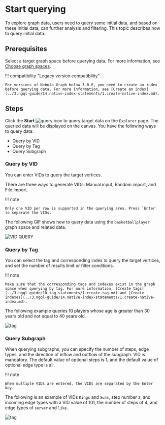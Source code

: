 # Start querying

To explore graph data, users need to query some initial data, and based on these initial data, can further analysis and filtering. This topic describes how to query initial data.

## Prerequisites

Select a target graph space before querying data. For more information, see [Choose graph spaces](13.choose-graphspace.md).

!!! compatibility "Legacy version compatibility"

    For versions of Nebula Graph below 3.0.0, you need to create an index before querying data. For more information, see [Create an index](../3.ngql-guide/14.native-index-statements/1.create-native-index.md).

## Steps

Click the **Start** ![query](https://docs-cdn.nebula-graph.com.cn/figures/nav-query2.png) icon to query target data on the `Explorer` page. The queried data will be displayed on the canvas. You have the following ways to query data:

- Query by VID
- Query by Tag
- Query Subgraph

### Query by VID

You can enter VIDs to query the target vertices.

There are three ways to generate VIDs: Manual input, Random import, and File import.

!!! note

    Only one VID per row is supported in the querying area. Press `Enter` to separate the VIDs.

The following GIF shows how to query data using the `basketballplayer` graph space and related data.

![VID QUERY](https://docs-cdn.nebula-graph.com.cn/figures/vid-query-22-04-06_en.gif)

### Query by Tag

You can select the tag and corresponding index to query the target vertices, and set the number of results limit or filter conditions.

!!! note

    Make sure that the corresponding tags and indexes exist in the graph space when querying by tag. For more information, [Create tags](../3.ngql-guide/10.tag-statements/1.create-tag.md) and [Create indexes](../3.ngql-guide/14.native-index-statements/1.create-native-index.md).

The following example queries 10 players whose age is greater than 30 years old and not equal to 40 years old.

![tag](https://docs-cdn.nebula-graph.com.cn/figures/query_tag.png)

### Query Subgraph

When querying subgraphs, you can specify the number of steps, edge types, and the direction of inflow and outflow of the subgraph. VID is mandatory. The default value of optional steps is 1, and the default value of optional edge type is all.

!!! note

    When multiple VIDs are entered, the VIDs are separated by the Enter key.

The following is an example of VIDs `Kings` and `Suns`, step number `2`, and incoming edge types with a VID value of 101, the number of steps of 4, and edge types of `server` and `like`.

![tag](https://docs-cdn.nebula-graph.com.cn/figures/query_subgraph.png)